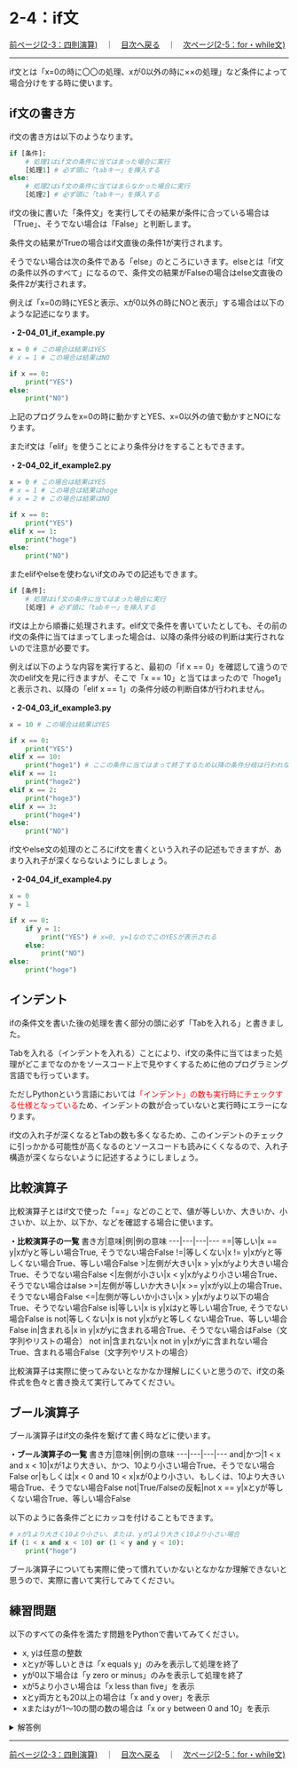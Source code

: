# 2-4：if文

[前ページ(2-3：四則演算)](./2-03.md)　｜　[目次へ戻る](../index.md)　｜　[次ページ(2-5：for・while文)](./2-05.md)
- - -
if文とは「x=0の時に〇〇の処理、xが0以外の時に××の処理」など条件によって場合分けをする時に使います。

## if文の書き方

if文の書き方は以下のようなります。

~~~python
if [条件]:
    # 処理1はif文の条件に当てはまった場合に実行
    [処理1] # 必ず頭に「tabキー」を挿入する
else:
    # 処理2はif文の条件に当てはまらなかった場合に実行
    [処理2] # 必ず頭に「tabキー」を挿入する
~~~

if文の後に書いた「条件文」を実行してその結果が条件に合っている場合は「True」、そうでない場合は「False」と判断します。

条件文の結果がTrueの場合はif文直後の条件1が実行されます。

そうでない場合は次の条件である「else」のところにいきます。elseとは「if文の条件以外のすべて」になるので、条件文の結果がFalseの場合はelse文直後の条件2が実行されます。

例えば「x=0の時にYESと表示、xが0以外の時にNOと表示」する場合は以下のような記述になります。

__・2-04_01_if_example.py__
~~~python
x = 0 # この場合は結果はYES
# x = 1 # この場合は結果はNO

if x == 0:
    print("YES")
else:
    print("NO")
~~~

上記のプログラムをx=0の時に動かすとYES、x=0以外の値で動かすとNOになります。

またif文は「elif」を使うことにより条件分けをすることもできます。

__・2-04_02_if_example2.py__
~~~python
x = 0 # この場合は結果はYES
# x = 1 # この場合は結果はhoge
# x = 2 # この場合は結果はNO

if x == 0:
    print("YES")
elif x == 1:
    print("hoge")
else:
    print("NO")
~~~

またelifやelseを使わないif文のみでの記述もできます。

~~~python
if [条件]:
    # 処理はif文の条件に当てはまった場合に実行
    [処理] # 必ず頭に「tabキー」を挿入する
~~~

if文は上から順番に処理されます。elif文で条件を書いていたとしても、その前のif文の条件に当てはまってしまった場合は、以降の条件分岐の判断は実行されないので注意が必要です。

例えば以下のような内容を実行すると、最初の「if x == 0」を確認して違うので次のelif文を見に行きますが、そこで「x == 10」と当てはまったので「hoge1」と表示され、以降の「elif x == 1」の条件分岐の判断自体が行われません。

__・2-04_03_if_example3.py__
~~~python
x = 10 # この場合は結果はYES

if x == 0:
    print("YES")
elif x == 10:
    print("hoge1") # ここの条件に当てはまって終了するため以降の条件分岐は行われない
elif x == 1:
    print("hoge2")
elif x == 2:
    print("hoge3")
elif x == 3:
    print("hoge4")
else:
    print("NO")
~~~

if文やelse文の処理のところにif文を書くという入れ子の記述もできますが、あまり入れ子が深くならないようにしましょう。

__・2-04_04_if_example4.py__
~~~python
x = 0
y = 1

if x == 0:
    if y = 1:
        print("YES") # x=0, y=1なのでこのYESが表示される
    else:
        print("NO")
else:
    print("hoge")
~~~

## インデント

ifの条件文を書いた後の処理を書く部分の頭に必ず「Tabを入れる」と書きました。

Tabを入れる（インデントを入れる）ことにより、if文の条件に当てはまった処理がどこまでなのかをソースコード上で見やすくするために他のプログラミング言語でも行っています。

ただしPythonという言語においては<span style="color: red; ">「インデント」の数も実行時にチェックする仕様となっている</span>ため、インデントの数が合っていないと実行時にエラーになります。

if文の入れ子が深くなるとTabの数も多くなるため、このインデントのチェックに引っかかる可能性が高くなるのとソースコードも読みにくくなるので、入れ子構造が深くならないように記述するようにしましょう。

## 比較演算子

比較演算子とはif文で使った「==」などのことで、値が等しいか、大きいか、小さいか、以上か、以下か、などを確認する場合に使います。

__・比較演算子の一覧__
書き方|意味|例|例の意味
---|---|---|---
==|等しい|x == y|xがyと等しい場合True, そうでない場合False
!=|等しくない|x != y|xがyと等しくない場合True、等しい場合False
\>|左側が大きい|x > y|xがyより大きい場合True、そうでない場合False
<|左側が小さい|x < y|xがyより小さい場合True、そうでない場合はalse
\>=|左側が等しいか大きい|x >= y|xがy以上の場合True、そうでない場合False
<=|左側が等しいか小さい|x > y|xがyより以下の場合True、そうでない場合False
is|等しい|x is y|xはyと等しい場合True, そうでない場合False
is not|等しくない|x is not y|xがyと等しくない場合True、等しい場合False
in|含まれる|x in y|xがyに含まれる場合True、そうでない場合はFalse（文字列やリストの場合）
not in|含まれない|x not in y|xがyに含まれない場合True、含まれる場合False（文字列やリストの場合）

比較演算子は実際に使ってみないとなかなか理解しにくいと思うので、if文の条件式を色々と書き換えて実行してみてください。

## ブール演算子

ブール演算子はif文の条件を繋げて書く時などに使います。

__・ブール演算子の一覧__
書き方|意味|例|例の意味
---|---|---|---
and|かつ|1 < x and x < 10|xが1より大きい、かつ、10より小さい場合True、そうでない場合False
or|もしくは|x < 0 and 10 < x|xが0より小さい、もしくは、10より大きい場合True、そうでない場合False
not|True/Falseの反転|not x == y|xとyが等しくない場合True、等しい場合False

以下のように各条件ごとにカッコを付けることもできます。

~~~python
# xが1より大きく10より小さい、または、yが1より大きく10より小さい場合
if (1 < x and x < 10) or (1 < y and y < 10):
    print("hoge")
~~~

ブール演算子についても実際に使って慣れていかないとなかなか理解できないと思うので、実際に書いて実行してみてください。

## 練習問題

以下のすべての条件を満たす問題をPythonで書いてみてください。
- x, yは任意の整数
- xとyが等しいときは「x equals y」のみを表示して処理を終了
- yが0以下場合は「y zero or minus」のみを表示して処理を終了
- xが5より小さい場合は「x less than five」を表示
- xとy両方とも20以上の場合は「x and y over」を表示
- xまたはyが1～10の間の数の場合は「x or y between 0 and 10」を表示

<details>
<summary>解答例</summary>

__・2-04_05_if_practice.py__
~~~python
# xとyの変数には色々な整数の値を入れて確認してみてください。
x = 0
y = -1

if x == y:
    print("x equals y")
elif y <= 0:
    print("y zero or minus")
else:
    if x < 5:
        print("x less than five")

    if 20 <= x and 20 <= y:
        print("x and y over")
    elif (1 <= x and x <= 10) or (1 <= y and y <= 10):
        print("x or y between 0 and 10")

~~~

</details>

- - -
[前ページ(2-3：四則演算)](./2-03.md)　｜　[目次へ戻る](../index.md)　｜　[次ページ(2-5：for・while文)](./2-05.md)